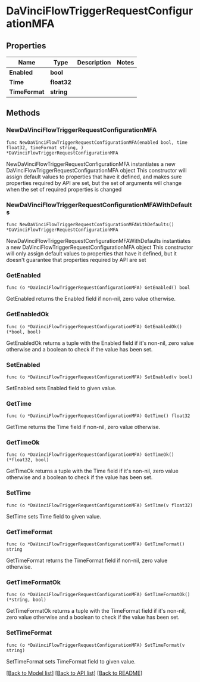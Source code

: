 # DaVinciFlowTriggerRequestConfigurationMFA

## Properties

Name | Type | Description | Notes
------------ | ------------- | ------------- | -------------
**Enabled** | **bool** |  | 
**Time** | **float32** |  | 
**TimeFormat** | **string** |  | 

## Methods

### NewDaVinciFlowTriggerRequestConfigurationMFA

`func NewDaVinciFlowTriggerRequestConfigurationMFA(enabled bool, time float32, timeFormat string, ) *DaVinciFlowTriggerRequestConfigurationMFA`

NewDaVinciFlowTriggerRequestConfigurationMFA instantiates a new DaVinciFlowTriggerRequestConfigurationMFA object
This constructor will assign default values to properties that have it defined,
and makes sure properties required by API are set, but the set of arguments
will change when the set of required properties is changed

### NewDaVinciFlowTriggerRequestConfigurationMFAWithDefaults

`func NewDaVinciFlowTriggerRequestConfigurationMFAWithDefaults() *DaVinciFlowTriggerRequestConfigurationMFA`

NewDaVinciFlowTriggerRequestConfigurationMFAWithDefaults instantiates a new DaVinciFlowTriggerRequestConfigurationMFA object
This constructor will only assign default values to properties that have it defined,
but it doesn't guarantee that properties required by API are set

### GetEnabled

`func (o *DaVinciFlowTriggerRequestConfigurationMFA) GetEnabled() bool`

GetEnabled returns the Enabled field if non-nil, zero value otherwise.

### GetEnabledOk

`func (o *DaVinciFlowTriggerRequestConfigurationMFA) GetEnabledOk() (*bool, bool)`

GetEnabledOk returns a tuple with the Enabled field if it's non-nil, zero value otherwise
and a boolean to check if the value has been set.

### SetEnabled

`func (o *DaVinciFlowTriggerRequestConfigurationMFA) SetEnabled(v bool)`

SetEnabled sets Enabled field to given value.


### GetTime

`func (o *DaVinciFlowTriggerRequestConfigurationMFA) GetTime() float32`

GetTime returns the Time field if non-nil, zero value otherwise.

### GetTimeOk

`func (o *DaVinciFlowTriggerRequestConfigurationMFA) GetTimeOk() (*float32, bool)`

GetTimeOk returns a tuple with the Time field if it's non-nil, zero value otherwise
and a boolean to check if the value has been set.

### SetTime

`func (o *DaVinciFlowTriggerRequestConfigurationMFA) SetTime(v float32)`

SetTime sets Time field to given value.


### GetTimeFormat

`func (o *DaVinciFlowTriggerRequestConfigurationMFA) GetTimeFormat() string`

GetTimeFormat returns the TimeFormat field if non-nil, zero value otherwise.

### GetTimeFormatOk

`func (o *DaVinciFlowTriggerRequestConfigurationMFA) GetTimeFormatOk() (*string, bool)`

GetTimeFormatOk returns a tuple with the TimeFormat field if it's non-nil, zero value otherwise
and a boolean to check if the value has been set.

### SetTimeFormat

`func (o *DaVinciFlowTriggerRequestConfigurationMFA) SetTimeFormat(v string)`

SetTimeFormat sets TimeFormat field to given value.



[[Back to Model list]](../README.md#documentation-for-models) [[Back to API list]](../README.md#documentation-for-api-endpoints) [[Back to README]](../README.md)


